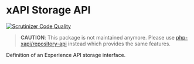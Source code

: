 xAPI Storage API
================

[![Scrutinizer Code Quality](https://scrutinizer-ci.com/g/php-xapi/xapi-storage-api/badges/quality-score.png?b=master)](https://scrutinizer-ci.com/g/php-xapi/xapi-storage-api/?branch=master)

> **CAUTION**: This package is not maintained anymore. Please use [php-xapi/repository-api](https://github.com/php-xapi/repository-api) instead which provides the same features.

Definition of an Experience API storage interface.
